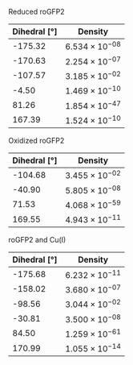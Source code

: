 Reduced roGFP2

| Dihedral [°] | Density |
|-----------|-----------|
| -175.32 | $6.534 \times 10^{-08}$ |
| -170.63 | $2.254 \times 10^{-07}$ |
| -107.57 | $3.185 \times 10^{-02}$ |
| -4.50 | $1.469 \times 10^{-10}$ |
| 81.26 | $1.854 \times 10^{-47}$ |
| 167.39 | $1.524 \times 10^{-10}$ |

Oxidized roGFP2

| Dihedral [°] | Density |
|-----------|-----------|
| -104.68 | $3.455 \times 10^{-02}$ |
| -40.90 | $5.805 \times 10^{-08}$ |
| 71.53 | $4.068 \times 10^{-59}$ |
| 169.55 | $4.943 \times 10^{-11}$ |

roGFP2 and Cu(I)

| Dihedral [°] | Density |
|-----------|-----------|
| -175.68 | $6.232 \times 10^{-11}$ |
| -158.02 | $3.680 \times 10^{-07}$ |
| -98.56 | $3.044 \times 10^{-02}$ |
| -30.81 | $3.500 \times 10^{-08}$ |
| 84.50 | $1.259 \times 10^{-61}$ |
| 170.99 | $1.055 \times 10^{-14}$ |
